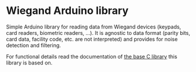 # Wiegand Arduino library

Simple Arduino library for reading data from Wiegand devices (keypads, card readers, biometric readers, ...).
It is agnostic to data format (parity bits, card data, facility code, etc. are not interpreted) and provides for noise detection and filtering.

For functional details read the documentation of [the base C library](https://github.com/sfera-labs/wiegand-c-lib#readme) this library is based on.
